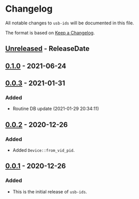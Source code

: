 # Changelog

All notable changes to `usb-ids` will be documented in this file.

The format is based on [Keep a Changelog](https://keepachangelog.com/en/1.0.0/).

<!-- @next-header@ -->

## [Unreleased] - ReleaseDate

## [0.1.0] - 2021-06-24

## [0.0.3] - 2021-01-31

### Added

* Routine DB update (2021-01-29 20:34:11)

## [0.0.2] - 2020-12-26

### Added

* Added `Device::from_vid_pid`.

## [0.0.1] - 2020-12-26

### Added

* This is the initial release of `usb-ids`.

<!-- @next-url@ -->
[Unreleased]: https://github.com/woodruffw/kbs2/compare/v0.1.0...HEAD
[0.1.0]: https://github.com/woodruffw/kbs2/compare/v0.0.3...v0.1.0
[0.0.3]: https://github.com/woodruffw/kbs2/compare/v0.0.2...v0.0.3
[0.0.2]: https://github.com/woodruffw/kbs2/compare/v0.0.1...v0.0.2
[0.0.1]: https://github.com/woodruffw/kbs2/releases/tag/v0.0.1
